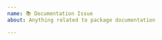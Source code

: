 ```yaml
---
name: 📚 Documentation Issue
about: Anything related to package documentation

---
```


<!--
    The Code of Conduct (../CODE_OF_CONDUCT.md) applies to all the activity on this repository.
-->
